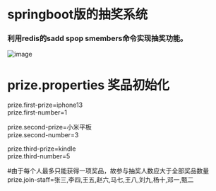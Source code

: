 # springboot版的抽奖系统
### 利用redis的sadd spop smembers命令实现抽奖功能。 


![image](https://user-images.githubusercontent.com/31470330/154205346-c64a5450-c8c7-45e9-b761-2d6aa085f570.png)

# prize.properties 奖品初始化

prize.first-prize=iphone13  
prize.first-number=1  

prize.second-prize=小米平板  
prize.second-number=3  

prize.third-prize=kindle  
prize.third-number=5  

#由于每个人最多只能获得一项奖品，故参与抽奖人数应大于全部奖品数量  
prize.join-staff=张三,李四,王五,赵六,马七,王八,刘九,杨十,邓一,甄二  
